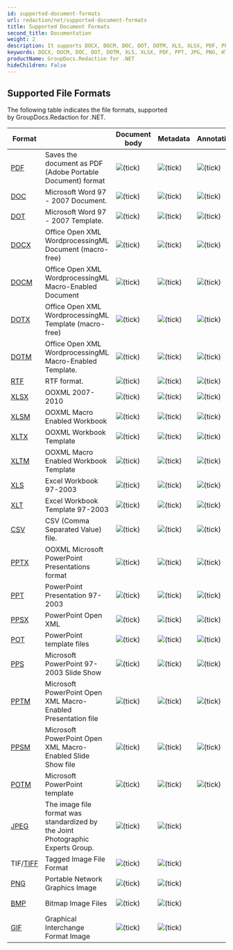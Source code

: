 ```yaml
---
id: supported-document-formats
url: redaction/net/supported-document-formats
title: Supported Document Formats
second_title: Documentation
weight: 2
description: It supports DOCX, DOCM, DOC, DOT, DOTM, XLS, XLSX, PDF, PPT, JPG, PNG, HTML, EML and many more.
keywords: DOCX, DOCM, DOC, DOT, DOTM, XLS, XLSX, PDF, PPT, JPG, PNG, HTML, EML  
productName: GroupDocs.Redaction for .NET
hideChildren: False
---
```

## Supported File Formats

The following table indicates the file formats, supported by GroupDocs.Redaction for .NET.

| Format |   | Document body | Metadata | Annotations(comments) | Remarks | Embedded images | OCR | Remove Page |
| --- | --- | --- | --- | --- | --- | --- | --- | --- |
| [PDF](https://docs.fileformat.com/pdf/) | Saves the document as PDF (Adobe Portable Document) format | ![(tick)](redaction/net/images/check.png) | ![(tick)](redaction/net/images/check.png) | ![(tick)](redaction/net/images/check.png) |   | ![(tick)](redaction/net/images/check.png) | ![(tick)](redaction/net/images/check.png) | ![(tick)](redaction/net/images/check.png) |
| [DOC](https://docs.fileformat.com/word-processing/doc) | Microsoft Word 97 - 2007 Document. | ![(tick)](redaction/net/images/check.png) | ![(tick)](redaction/net/images/check.png) | ![(tick)](redaction/net/images/check.png) |   | ![(tick)](redaction/net/images/check.png) | ![(tick)](redaction/net/images/check.png) |   |
| [DOT](https://docs.fileformat.com/word-processing/dot/) | Microsoft Word 97 - 2007 Template. | ![(tick)](redaction/net/images/check.png) | ![(tick)](redaction/net/images/check.png) | ![(tick)](redaction/net/images/check.png) |   | ![(tick)](redaction/net/images/check.png) | ![(tick)](redaction/net/images/check.png) |   |
| [DOCX](https://docs.fileformat.com/word-processing/docx/) | Office Open XML WordprocessingML Document (macro-free) | ![(tick)](redaction/net/images/check.png) | ![(tick)](redaction/net/images/check.png) | ![(tick)](redaction/net/images/check.png) |   | ![(tick)](redaction/net/images/check.png) | ![(tick)](redaction/net/images/check.png) |   |
| [DOCM](https://docs.fileformat.com/word-processing/docm/) | Office Open XML WordprocessingML Macro-Enabled Document | ![(tick)](redaction/net/images/check.png) | ![(tick)](redaction/net/images/check.png) | ![(tick)](redaction/net/images/check.png) |   | ![(tick)](redaction/net/images/check.png) | ![(tick)](redaction/net/images/check.png) |   |
| [DOTX](https://docs.fileformat.com/word-processing/dotx/) | Office Open XML WordprocessingML Template (macro-free) | ![(tick)](redaction/net/images/check.png) | ![(tick)](redaction/net/images/check.png) | ![(tick)](redaction/net/images/check.png) |   | ![(tick)](redaction/net/images/check.png) | ![(tick)](redaction/net/images/check.png) |   |
| [DOTM](https://docs.fileformat.com/word-processing/dotm/) | Office Open XML WordprocessingML Macro-Enabled Template. | ![(tick)](redaction/net/images/check.png) | ![(tick)](redaction/net/images/check.png) | ![(tick)](redaction/net/images/check.png) |   | ![(tick)](redaction/net/images/check.png) | ![(tick)](redaction/net/images/check.png) |   |
| [RTF](https://docs.fileformat.com/word-processing/rtf/) | RTF format. | ![(tick)](redaction/net/images/check.png) | ![(tick)](redaction/net/images/check.png) | ![(tick)](redaction/net/images/check.png) |   | ![(tick)](redaction/net/images/check.png) |   |
| [XLSX](https://docs.fileformat.com/spreadsheet/xlsx/) | OOXML 2007-2010 | ![(tick)](redaction/net/images/check.png)  | ![(tick)](redaction/net/images/check.png) | ![(tick)](redaction/net/images/check.png) |   |   |   | ![(tick)](redaction/net/images/check.png) |
| [XLSM](https://docs.fileformat.com/spreadsheet/xlsm/) | OOXML Macro Enabled Workbook | ![(tick)](redaction/net/images/check.png)  | ![(tick)](redaction/net/images/check.png) | ![(tick)](redaction/net/images/check.png) |   |   |   | ![(tick)](redaction/net/images/check.png) |
| [XLTX](https://docs.fileformat.com/spreadsheet/xltx/) | OOXML Workbook Template | ![(tick)](redaction/net/images/check.png)  | ![(tick)](redaction/net/images/check.png) | ![(tick)](redaction/net/images/check.png) |   |   |   | ![(tick)](redaction/net/images/check.png) |
| [XLTM](https://docs.fileformat.com/spreadsheet/xltm/) | OOXML Macro Enabled Workbook Template | ![(tick)](redaction/net/images/check.png)  | ![(tick)](redaction/net/images/check.png) | ![(tick)](redaction/net/images/check.png) |   |   |   | ![(tick)](redaction/net/images/check.png) |
| [XLS](https://docs.fileformat.com/spreadsheet/xls/) | Excel Workbook 97-2003 | ![(tick)](redaction/net/images/check.png)  | ![(tick)](redaction/net/images/check.png) | ![(tick)](redaction/net/images/check.png) |   |   |   | ![(tick)](redaction/net/images/check.png) |
| [XLT](https://docs.fileformat.com/spreadsheet/xlt/) | Excel Workbook Template 97-2003 | ![(tick)](redaction/net/images/check.png)  | ![(tick)](redaction/net/images/check.png) | ![(tick)](redaction/net/images/check.png) |   |   |   | ![(tick)](redaction/net/images/check.png) |
| [CSV](https://docs.fileformat.com/spreadsheet/csv/) | CSV (Comma Separated Value) file. | ![(tick)](redaction/net/images/check.png)  | ![(tick)](redaction/net/images/check.png) | ![(tick)](redaction/net/images/check.png) |   |   |   |   |
| [PPTX](https://docs.fileformat.com/presentation/pptx/) | OOXML Microsoft PowerPoint Presentations format | ![(tick)](redaction/net/images/check.png)  | ![(tick)](redaction/net/images/check.png) | ![(tick)](redaction/net/images/check.png) |   | ![(tick)](redaction/net/images/check.png) | ![(tick)](redaction/net/images/check.png) | ![(tick)](redaction/net/images/check.png) |
| [PPT](https://docs.fileformat.com/presentation/ppt/) | PowerPoint Presentation 97-2003 | ![(tick)](redaction/net/images/check.png) | ![(tick)](redaction/net/images/check.png) | ![(tick)](redaction/net/images/check.png) |   | ![(tick)](redaction/net/images/check.png) | ![(tick)](redaction/net/images/check.png) | ![(tick)](redaction/net/images/check.png) |
| [PPSX](https://docs.fileformat.com/presentation/ppsx/) | PowerPoint Open XML | ![(tick)](redaction/net/images/check.png)  | ![(tick)](redaction/net/images/check.png) | ![(tick)](redaction/net/images/check.png) |   | ![(tick)](redaction/net/images/check.png) | ![(tick)](redaction/net/images/check.png) | ![(tick)](redaction/net/images/check.png) |
| [POT](https://docs.fileformat.com/presentation/pot/) | PowerPoint template files | ![(tick)](redaction/net/images/check.png)  | ![(tick)](redaction/net/images/check.png) | ![(tick)](redaction/net/images/check.png) |   | ![(tick)](redaction/net/images/check.png) | ![(tick)](redaction/net/images/check.png) | ![(tick)](redaction/net/images/check.png) |
| [PPS](https://docs.fileformat.com/presentation/pps/) | Microsoft PowerPoint 97-2003 Slide Show | ![(tick)](redaction/net/images/check.png)  | ![(tick)](redaction/net/images/check.png) | ![(tick)](redaction/net/images/check.png) |   | ![(tick)](redaction/net/images/check.png) | ![(tick)](redaction/net/images/check.png) | ![(tick)](redaction/net/images/check.png) |
| [PPTM](https://docs.fileformat.com/presentation/pptm/) | Microsoft PowerPoint Open XML Macro-Enabled Presentation file | ![(tick)](redaction/net/images/check.png)  | ![(tick)](redaction/net/images/check.png) | ![(tick)](redaction/net/images/check.png) |   | ![(tick)](redaction/net/images/check.png) | ![(tick)](redaction/net/images/check.png) | ![(tick)](redaction/net/images/check.png) |
| [PPSM](https://docs.fileformat.com/presentation/ppsm/) | Microsoft PowerPoint Open XML Macro-Enabled Slide Show file | ![(tick)](redaction/net/images/check.png)  | ![(tick)](redaction/net/images/check.png) | ![(tick)](redaction/net/images/check.png) |   | ![(tick)](redaction/net/images/check.png) | ![(tick)](redaction/net/images/check.png) | ![(tick)](redaction/net/images/check.png) |
| [POTM](https://docs.fileformat.com/presentation/potm/) | Microsoft PowerPoint template | ![(tick)](redaction/net/images/check.png)  | ![(tick)](redaction/net/images/check.png) | ![(tick)](redaction/net/images/check.png) |   | ![(tick)](redaction/net/images/check.png) | ![(tick)](redaction/net/images/check.png) | ![(tick)](redaction/net/images/check.png) |
| [JPEG](https://docs.fileformat.com/image/jpeg/) | The image file format was standardized by the Joint Photographic Experts Group. | ![(tick)](redaction/net/images/check.png) | ![(tick)](redaction/net/images/check.png) |   |   |   | ![(tick)](redaction/net/images/check.png) |   |
| TIF/[TIFF](https://docs.fileformat.com/image/tiff/) | Tagged Image File Format | ![(tick)](redaction/net/images/check.png) | ![(tick)](redaction/net/images/check.png) |   |   |   | ![(tick)](redaction/net/images/check.png) |   |
| [PNG](https://docs.fileformat.com/image/png/) | Portable Network Graphics Image | ![(tick)](redaction/net/images/check.png) | ![(tick)](redaction/net/images/check.png) |   |   |   | ![(tick)](redaction/net/images/check.png) |   |
| [BMP](https://docs.fileformat.com/image/bmp/) | Bitmap Image Files | ![(tick)](redaction/net/images/check.png) | ![(tick)](redaction/net/images/check.png) |   |   |   | ![(tick)](redaction/net/images/check.png) |   |
| [GIF](https://docs.fileformat.com/image/gif/) | Graphical Interchange Format Image | ![(tick)](redaction/net/images/check.png) | ![(tick)](redaction/net/images/check.png) |   |   |   |   |   |
